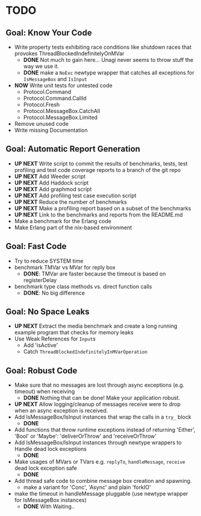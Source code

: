 TODO
====

## Goal: Know Your Code 

* Write property tests exhibiting race
  conditions like shutdown races that
  provokes ThreadBlockedIndefinitelyOnMVar
  * **DONE** Not much to gain here... Unagi never seems to throw stuff the way we use it. 
  * **DONE** make a `NoExc` newtype wrapper that catches all exceptions for `IsMessageBox` and `IsInput` 
* **NOW** Write unit tests for untested code
  * Protocol.Command
  * Protocol.Command.CallId
  * Protocol.Fresh
  * Protocol.MessageBox.CatchAll
  * Protocol.MessageBox.Limited
* Remove unused code
* Write missing Documentation

## Goal: Automatic Report Generation
* **UP NEXT** Write script to commit the results of benchmarks, tests, 
  test profiling and test code coverage reports
  to a branch of the git repo
* **UP NEXT** Add Weeder script
* **UP NEXT** Add Haddock script
* **UP NEXT** Add graphmod script  
* **UP NEXT** Add profiling test case execution script
* **UP NEXT** Reduce the number of benchmarks
* **UP NEXT** Make a profiling report based on a subset of the benchmarks
* **UP NEXT** Link to the benchmarks and reports from the README.md
* Make a benchmark for the Erlang code
* Make Erlang part of the nix-based environment

## Goal: Fast Code

* Try to reduce SYSTEM time
* benchmark TMVar vs MVar for reply box 
  * **DONE**: TMVar are faster because the timeout is based on registerDelay 
* benchmark type class methods vs. direct function calls
  * **DONE**: No big difference

## Goal: No Space Leaks

* **UP NEXT** Extract the media benchmark and create a long
  running example program that checks for memory leaks
* Use Weak References for `Input`s
  * Add 'isActive'
  * Catch `ThreadBlockedIndefinitelyInMVarOperation` 

## Goal: Robust Code

* Make sure that no messages are lost through async exceptions (e.g. timeout)
  when receiving
  * **DONE** Nothing that can be done! Make your application robust.
* **UP NEXT** Allow logging/cleanup of messages receive were to drop when an 
  async exception is received.
* Add IsMessageBox/IsInput instances that wrap the calls in a `try_` block
  * **DONE**
* Add functions that throw runtime exceptions instead of
  returning 'Either', 'Bool' or 'Maybe': 
   'deliverOrThrow' and 'receiveOrThrow' 
* Add IsMessageBox/IsInput instances through newtype wrappers
  to Handle dead lock exceptions
  * **DONE**  
* Make usages of MVars or TVars e.g. `replyTo`, `handleMessage`, `receive`
  dead lock exception safe
  * **DONE**
* Add thread safe code to combine message box creation
  and spawning.
  * make a variant for 'Conc', 'Async' and plain 'forkIO'
* make the timeout in handleMessage pluggable
   (use newtype wrapper for IsMessageBox instances)
   * **DONE** With Waiting..